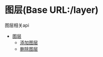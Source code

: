 # 图层\(Base URL:/layer\)

图层相关api

* [图层](layer.md)
    * [添加图层](layer/addlayer.md)
    * [删除图层](layer/dellayer.md)